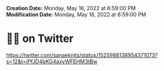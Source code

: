 <div><b>Creation Date:</b> Monday, May 16, 2022 at 6:59:00 PM<br></div>
<div><b>Modification Date:</b> Monday, May 16, 2022 at 6:59:00 PM<br></div>
<div><h1>🍚🌱 on Twitter</h1></div>
<div><a href=https://twitter.com/sanaeknits/status/1525988138954371073?s=12&t=iPfJD4bKG4axyWFEHM3tBw>https://twitter.com/sanaeknits/status/1525988138954371073?s=12&t=iPfJD4bKG4axyWFEHM3tBw</a><br></div>

